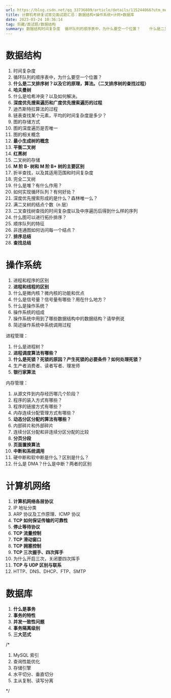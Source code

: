 ```yaml
---
url: https://blog.csdn.net/qq_33736809/article/details/115244066?utm_medium=distribute.pc_relevant.none-task-blog-2~default~baidujs_baidulandingword~default-4-115244066-blog-105826174.235^v27^pc_relevant_3mothn_strategy_recovery&spm=1001.2101.3001.4242.3&utm_relevant_index=7
title: 计算机考研复试常见面试题汇总：数据结构+操作系统+计网+数据库
date: 2023-03-24 10:36:14
tag: 剪藏/面试题/数据结构
summary: 数据结构时间复杂度	循环队列的顺序表中，为什么要空一个位置？	什么是二叉排序树？以及它的原理，算法。（二叉排序树的查找过程）	哈夫曼树	什么是哈希冲突？以及如何解决。	深度优先搜索遍历和广度优先搜索遍历的过程
---
```

# **数据结构**

1.  时间复杂度
2.  循环队列的顺序表中，为什么要空一个位置？
3.  **什么是二叉排序树？以及它的原理，算法。（二叉排序树的查找过程）**
4.  **哈夫曼树**
5.  什么是哈希冲突？以及如何解决。
6.  **深度优先搜索遍历和广度优先搜索遍历的过程**
7.  迪杰斯特拉算法的过程
8.  链表查找某个元素，平均的时间复杂度是多少？
9.  图的存储方式
10.  图的深度遍历是否唯一
11.  图的相关概念
12.  **最小生成树的概念**
13.  **平衡二叉树**
14.  **红黑树**
15.  二叉树的存储
16.   **M 阶 B- 树和 M 阶 B+ 树的主要区别**
17.  折半查找，以及其适用范围和时间复杂度
18.  完全二叉树
19.  什么是堆？有什么作用？
20.  如何实现循环队列？有何好处？
21.  深度优先搜索形成的是什么？森林唯一么？
22.  满二叉树的结点个数（n 层）
23.  二叉查找树查找的时间复杂度以及中序遍历后得到什么样的序列
24.  什么图可以进行拓扑排序？
25.  顺序队列的特征
26.  非连通图如何访问每一个结点？
27.  **排序总结**
28.  **查找总结**

# ******操作系统******

1.  进程和程序的区别
2.  **进程和线程的区别**
3.  什么是微内核？微内核的功能和优点
4.  什么是信号量？信号量有哪些？用在什么地方？
5.  什么是操作系统？
6.  操作系统的组成
7.  操作系统中用到了哪些数据结构中的数据结构？请举例说
8.  简述操作系统中系统调用过程

进程管理：

1.  什么是进程树？
2.  **进程调度算法有哪些？**
3.  **什么是死锁？死锁的原因？产生死锁的必要条件？如何处理死锁？**
4.  生产者消费者、读者写者、理发师
5.  **银行家算法**

内存管理：

1.  从源文件到内存经历哪几个阶段？
2.  程序的装入方式有哪些？
3.  程序的链接方式有哪些？
4.  内存连续分配管理方式有哪些？
5.  **动态分区分配的算法有哪些？**
6.  内部碎片和外部碎片
7.  连续分区分配和非连续分区分配的比较
8.  **分页分段**
9.  **页面置换算法**
10.  **中断和系统调用**
11.  硬中断和软中断是什么？区别是什么？
12.  什么是 DMA？什么是中断？两者的区别

# ******计算机网络******

1.  **计算机网络各层协议**
2.  IP 地址分类
3.  ARP 协议及工作原理、ICMP 协议
4.  **TCP 如何保证传输的可靠性**
5.  **停止等待协议**
6.  **TCP 流量控制**
7.  **TCP 滑动窗口**
8.  **TCP 拥塞控制**
9.  **TCP 三次握手、四次挥手**
10.  为什么开启三次，关闭要四次挥手
11.  **TCP 与 UDP 区别与联系**
12.  HTTP、DNS、DHCP、FTP、SMTP

# ******数据库******

1.  **什么是事务**
2.  **事务的特性**
3.  **并发一致性问题**
4.  **事务隔离级别**
5.  **三大范式**

/*

1.  MySQL 索引
2.  查询性能优化
3.  存储引擎
4.  水平切分、垂直切分
5.  主从复制、读写分离

*/